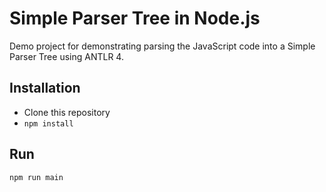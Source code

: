 # Simple Parser Tree in Node.js

Demo project for demonstrating parsing the JavaScript code into a Simple Parser Tree using ANTLR 4.

## Installation
- Clone this repository
- `npm install`

## Run

```
npm run main
```